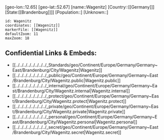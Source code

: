 ﻿---
location: [52.67,12.65]
mapzoom: [7,12] 
mapmarker: city 
type: City
tags:
- geo/City


SpocWebEntityId: 35384
isDeleted: false
confidential: public

---
[geo-lon::12.65]
[geo-lat::52.67]
[name::Wagenitz]
[Country::[[Germany]]]
[State:[[Brandenburg]]]]
[Population::]
[Unknown::]


```leaflet
id: Wagenitz
coordinates: [[Wagenitz]]
markerFile: [[Wagenitz]]
defaultZoom: 11 
maxZoom: 18
```


## Confidential Links & Embeds: 
- [[../../../../../../../../_Standards/geo/Continent/Europe/Germany/Germany~East/Brandenburg/City/Wagenitz|Wagenitz]] 
- [[../../../../../../../../_public/geo/Continent/Europe/Germany/Germany~East/Brandenburg/City/Wagenitz.public|Wagenitz.public]] 
- [[../../../../../../../../_internal/geo/Continent/Europe/Germany/Germany~East/Brandenburg/City/Wagenitz.internal|Wagenitz.internal]] 
- [[../../../../../../../../_protect/geo/Continent/Europe/Germany/Germany~East/Brandenburg/City/Wagenitz.protect|Wagenitz.protect]] 
- [[../../../../../../../../_private/geo/Continent/Europe/Germany/Germany~East/Brandenburg/City/Wagenitz.private|Wagenitz.private]] 
- [[../../../../../../../../_personal/geo/Continent/Europe/Germany/Germany~East/Brandenburg/City/Wagenitz.personal|Wagenitz.personal]] 
- [[../../../../../../../../_secret/geo/Continent/Europe/Germany/Germany~East/Brandenburg/City/Wagenitz.secret|Wagenitz.secret]] 
